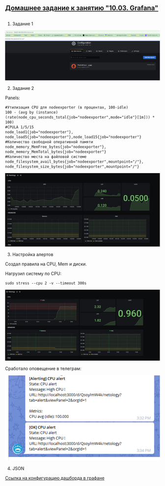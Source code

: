 ## [Домашнее задание к занятию "10.03. Grafana"](https://github.com/netology-code/mnt-homeworks/tree/master/10-monitoring-03-grafana)
## 

1. Задание 1  

![img.png](img.png)

2. Задание 2  

Panels:  

```shell
#Утилизация CPU для nodeexporter (в процентах, 100-idle) 
100 - (avg by (instance) (rate(node_cpu_seconds_total{job="nodeexporter",mode="idle"}[1m])) * 100)
#CPULA 1/5/15
node_load1{job="nodeexporter"}, node_load5{job="nodeexporter"},node_load15{job="nodeexporter"}
#Количество свободной оперативной памяти
node_memory_MemFree_bytes{job="nodeexporter"}, node_memory_MemTotal_bytes{job="nodeexporter"}
#Количество места на файловой системе
node_filesystem_avail_bytes{job="nodeexporter",mountpoint="/"}, node_filesystem_size_bytes{job="nodeexporter",mountpoint="/"}
```

![img_2.png](img_2.png)

3. Настройка алертов

Создал правила на CPU, Mem и диски.  

Нагрузил систему по CPU:
```shell
sudo stress --cpu 2 -v --timeout 300s
```
![img_1.png](img_1.png)

Сработало оповещение в телеграм:  

![img_3.png](img_3.png)

4. JSON

[Ссылка на конфигурацию дашборда в графане](grafana.json)